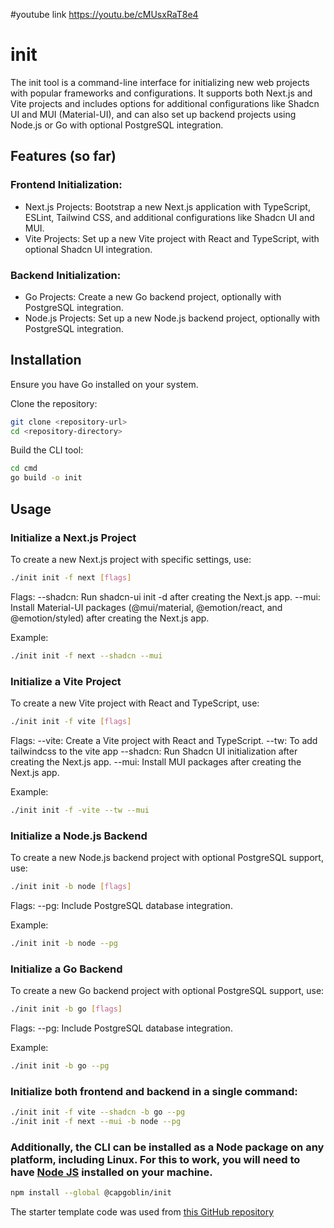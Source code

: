 #youtube link 
https://youtu.be/cMUsxRaT8e4
# init

The init tool is a command-line interface for initializing new web projects with popular frameworks and configurations. It supports both Next.js and Vite projects and includes options for additional configurations like Shadcn UI and MUI (Material-UI), and can also set up backend projects using Node.js or Go with optional PostgreSQL integration.

## Features (so far)

### Frontend Initialization:

- Next.js Projects: Bootstrap a new Next.js application with TypeScript, ESLint, Tailwind CSS, and additional configurations like Shadcn UI and MUI.
- Vite Projects: Set up a new Vite project with React and TypeScript, with optional Shadcn UI integration.

### Backend Initialization:

- Go Projects: Create a new Go backend project, optionally with PostgreSQL integration.
- Node.js Projects: Set up a new Node.js backend project, optionally with PostgreSQL integration.

## Installation

Ensure you have Go installed on your system.

Clone the repository:

```sh
git clone <repository-url>
cd <repository-directory>
```

Build the CLI tool:

```sh
cd cmd
go build -o init
```

## Usage

### Initialize a Next.js Project

To create a new Next.js project with specific settings, use:

```sh
./init init -f next [flags]
```

Flags:
--shadcn: Run shadcn-ui init -d after creating the Next.js app.
--mui: Install Material-UI packages (@mui/material, @emotion/react, and @emotion/styled) after creating the Next.js app.

Example:

```sh
./init init -f next --shadcn --mui
```

### Initialize a Vite Project

To create a new Vite project with React and TypeScript, use:

```sh
./init init -f vite [flags]
```

Flags:
--vite: Create a Vite project with React and TypeScript.
--tw: To add tailwindcss to the vite app
--shadcn: Run Shadcn UI initialization after creating the Next.js app.
--mui: Install MUI packages after creating the Next.js app.

Example:

```sh
./init init -f -vite --tw --mui
```

### Initialize a Node.js Backend

To create a new Node.js backend project with optional PostgreSQL support, use:

```sh
./init init -b node [flags]
```

Flags:
--pg: Include PostgreSQL database integration.

Example:

```sh
./init init -b node --pg
```

### Initialize a Go Backend

To create a new Go backend project with optional PostgreSQL support, use:

```sh
./init init -b go [flags]
```

Flags:
--pg: Include PostgreSQL database integration.

Example:

```sh
./init init -b go --pg
```

### Initialize both frontend and backend in a single command:

```sh
./init init -f vite --shadcn -b go --pg
./init init -f next --mui -b node --pg
```

### Additionally, the CLI can be installed as a Node package on any platform, including Linux. For this to work, you will need to have [Node JS](https://nodejs.org/en) installed on your machine.

```sh
npm install --global @capgoblin/init
```

The starter template code was used from [this GitHub repository](https://github.com/leoMirandaa/shadcn-landing-page)

